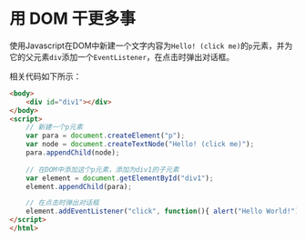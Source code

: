 # 用 DOM 干更多事
使用Javascript在DOM中新建一个文字内容为`Hello! (click me)`的`p`元素，并为它的父元素`div`添加一个`EventListener`，在点击时弹出对话框。

相关代码如下所示：
```html
<body>
    <div id="div1"></div>
</body>
<script>
    // 新建一个p元素
    var para = document.createElement("p");
    var node = document.createTextNode("Hello! (click me)");
    para.appendChild(node);
    
    // 在DOM中添加这个p元素，添加为div1的子元素
    var element = document.getElementById("div1");
    element.appendChild(para);

    // 在点击时弹出对话框
    element.addEventListener("click", function(){ alert("Hello World!"); });
</script>
</html>
```
